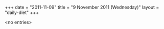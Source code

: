 +++
date = "2011-11-09"
title = "9 November 2011 (Wednesday)"
layout = "daily-diet"
+++

<p>&lt;no entries&gt;</p>